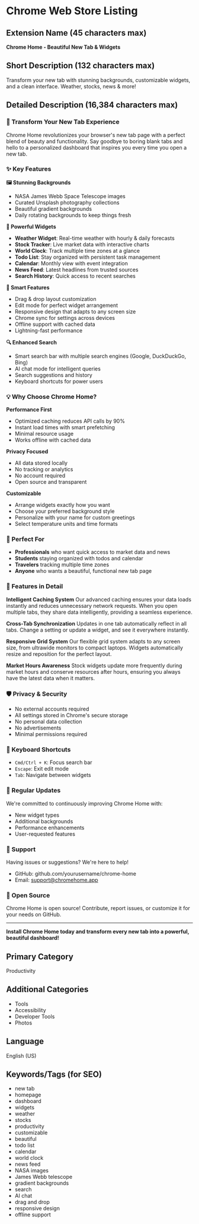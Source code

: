 # Chrome Web Store Listing

## Extension Name (45 characters max)
**Chrome Home - Beautiful New Tab & Widgets**

## Short Description (132 characters max)
Transform your new tab with stunning backgrounds, customizable widgets, and a clean interface. Weather, stocks, news & more!

## Detailed Description (16,384 characters max)

### 🎨 Transform Your New Tab Experience

Chrome Home revolutionizes your browser's new tab page with a perfect blend of beauty and functionality. Say goodbye to boring blank tabs and hello to a personalized dashboard that inspires you every time you open a new tab.

### ✨ Key Features

**🖼️ Stunning Backgrounds**
- NASA James Webb Space Telescope images
- Curated Unsplash photography collections
- Beautiful gradient backgrounds
- Daily rotating backgrounds to keep things fresh

**🧩 Powerful Widgets**
- **Weather Widget**: Real-time weather with hourly & daily forecasts
- **Stock Tracker**: Live market data with interactive charts
- **World Clock**: Track multiple time zones at a glance
- **Todo List**: Stay organized with persistent task management
- **Calendar**: Monthly view with event integration
- **News Feed**: Latest headlines from trusted sources
- **Search History**: Quick access to recent searches

**🎯 Smart Features**
- Drag & drop layout customization
- Edit mode for perfect widget arrangement
- Responsive design that adapts to any screen size
- Chrome sync for settings across devices
- Offline support with cached data
- Lightning-fast performance

**🔍 Enhanced Search**
- Smart search bar with multiple search engines (Google, DuckDuckGo, Bing)
- AI chat mode for intelligent queries
- Search suggestions and history
- Keyboard shortcuts for power users

### 💡 Why Choose Chrome Home?

**Performance First**
- Optimized caching reduces API calls by 90%
- Instant load times with smart prefetching
- Minimal resource usage
- Works offline with cached data

**Privacy Focused**
- All data stored locally
- No tracking or analytics
- No account required
- Open source and transparent

**Customizable**
- Arrange widgets exactly how you want
- Choose your preferred background style
- Personalize with your name for custom greetings
- Select temperature units and time formats

### 🚀 Perfect For

- **Professionals** who want quick access to market data and news
- **Students** staying organized with todos and calendar
- **Travelers** tracking multiple time zones
- **Anyone** who wants a beautiful, functional new tab page

### 📱 Features in Detail

**Intelligent Caching System**
Our advanced caching ensures your data loads instantly and reduces unnecessary network requests. When you open multiple tabs, they share data intelligently, providing a seamless experience.

**Cross-Tab Synchronization**
Updates in one tab automatically reflect in all tabs. Change a setting or update a widget, and see it everywhere instantly.

**Responsive Grid System**
Our flexible grid system adapts to any screen size, from ultrawide monitors to compact laptops. Widgets automatically resize and reposition for the perfect layout.

**Market Hours Awareness**
Stock widgets update more frequently during market hours and conserve resources after hours, ensuring you always have the latest data when it matters.

### 🛡️ Privacy & Security

- No external accounts required
- All settings stored in Chrome's secure storage
- No personal data collection
- No advertisements
- Minimal permissions required

### 🎯 Keyboard Shortcuts

- `Cmd/Ctrl + K`: Focus search bar
- `Escape`: Exit edit mode
- `Tab`: Navigate between widgets

### 🔄 Regular Updates

We're committed to continuously improving Chrome Home with:
- New widget types
- Additional backgrounds
- Performance enhancements
- User-requested features

### 📧 Support

Having issues or suggestions? We're here to help!
- GitHub: github.com/yourusername/chrome-home
- Email: support@chromehome.app

### 🌟 Open Source

Chrome Home is open source! Contribute, report issues, or customize it for your needs on GitHub.

---

**Install Chrome Home today and transform every new tab into a powerful, beautiful dashboard!**

## Primary Category
Productivity

## Additional Categories
- Tools
- Accessibility
- Developer Tools
- Photos

## Language
English (US)

## Keywords/Tags (for SEO)
- new tab
- homepage
- dashboard
- widgets
- weather
- stocks
- productivity
- customizable
- beautiful
- todo list
- calendar
- world clock
- news feed
- NASA images
- James Webb telescope
- gradient backgrounds
- search
- AI chat
- drag and drop
- responsive design
- offline support